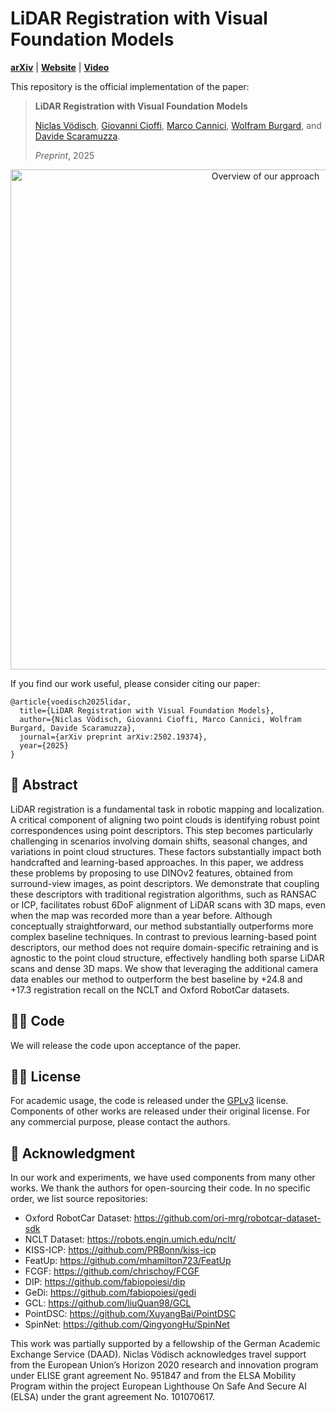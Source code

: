 # LiDAR Registration with Visual Foundation Models
[**arXiv**](https://arxiv.org/abs/2502.19374) | [**Website**](https://vfm-registration.cs.uni-freiburg.de/) | [**Video**](https://youtu.be/YicKCR-iLlk)


This repository is the official implementation of the paper:

> **LiDAR Registration with Visual Foundation Models**
>
> [Niclas Vödisch](https://vniclas.github.io/), [Giovanni Cioffi](https://giovanni-cioffi.netlify.app/), [Marco Cannici](https://marcocannici.github.io/), [Wolfram Burgard](https://www.utn.de/person/wolfram-burgard/), and [Davide Scaramuzza](https://rpg.ifi.uzh.ch/people_scaramuzza.html). <br>
>
> *Preprint*, 2025

<p align="center">
  <img src="./assets/overview.png" alt="Overview of our approach" width="800" />
</p>

If you find our work useful, please consider citing our paper:
```
@article{voedisch2025lidar,
  title={LiDAR Registration with Visual Foundation Models},
  author={Niclas Vödisch, Giovanni Cioffi, Marco Cannici, Wolfram Burgard, Davide Scaramuzza},
  journal={arXiv preprint arXiv:2502.19374},
  year={2025}
}
```

## 📔 Abstract

LiDAR registration is a fundamental task in robotic mapping and localization. A critical component of aligning two point clouds is identifying robust point correspondences using point descriptors. This step becomes particularly challenging in scenarios involving domain shifts, seasonal changes, and variations in point cloud structures. These factors substantially impact both handcrafted and learning-based approaches. In this paper, we address these problems by proposing to use DINOv2 features, obtained from surround-view images, as point descriptors. We demonstrate that coupling these descriptors with traditional registration algorithms, such as RANSAC or ICP, facilitates robust 6DoF alignment of LiDAR scans with 3D maps, even when the map was recorded more than a year before. Although conceptually straightforward, our method substantially outperforms more complex baseline techniques. In contrast to previous learning-based point descriptors, our method does not require domain-specific retraining and is agnostic to the point cloud structure, effectively handling both sparse LiDAR scans and dense 3D maps. We show that leveraging the additional camera data enables our method to outperform the best baseline by +24.8 and +17.3 registration recall on the NCLT and Oxford RobotCar datasets.


## 👩‍💻 Code

We will release the code upon acceptance of the paper.


## 👩‍⚖️  License

For academic usage, the code is released under the [GPLv3](https://www.gnu.org/licenses/gpl-3.0.en.html) license. Components of other works are released under their original license.
For any commercial purpose, please contact the authors.


## 🙏 Acknowledgment

In our work and experiments, we have used components from many other works. We thank the authors for open-sourcing their code. In no specific order, we list source repositories:
- Oxford RobotCar Dataset: https://github.com/ori-mrg/robotcar-dataset-sdk
- NCLT Dataset: https://robots.engin.umich.edu/nclt/
- KISS-ICP: https://github.com/PRBonn/kiss-icp
- FeatUp: https://github.com/mhamilton723/FeatUp
- FCGF: https://github.com/chrischoy/FCGF
- DIP: https://github.com/fabiopoiesi/dip
- GeDi: https://github.com/fabiopoiesi/gedi
- GCL: https://github.com/liuQuan98/GCL
- PointDSC: https://github.com/XuyangBai/PointDSC
- SpinNet: https://github.com/QingyongHu/SpinNet


This work was partially supported by a fellowship of the German Academic Exchange Service (DAAD). Niclas Vödisch acknowledges travel support from the European Union’s Horizon 2020 research and innovation program under ELISE grant agreement No. 951847 and from the ELSA Mobility Program within the project European Lighthouse On Safe And Secure AI (ELSA) under the grant agreement No. 101070617.
